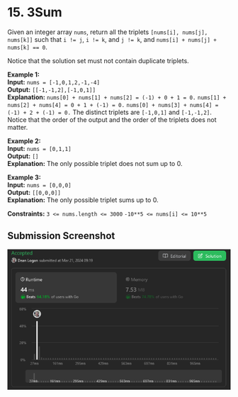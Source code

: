 # 15. 3Sum

Given an integer array `nums`, return all the triplets `[nums[i], nums[j], nums[k]]` such that `i != j`, `i != k`, and `j != k`, and `nums[i] + nums[j] + nums[k] == 0`.

Notice that the solution set must not contain duplicate triplets.

**Example 1:**  
    **Input:** `nums = [-1,0,1,2,-1,-4]`  
    **Output:** `[[-1,-1,2],[-1,0,1]]`  
    **Explanation:** 
    `nums[0] + nums[1] + nums[2] = (-1) + 0 + 1 = 0.`
    `nums[1] + nums[2] + nums[4] = 0 + 1 + (-1) = 0.`
    `nums[0] + nums[3] + nums[4] = (-1) + 2 + (-1) = 0.`
    The distinct triplets are `[-1,0,1]` and `[-1,-1,2]`.
    Notice that the order of the output and the order of the triplets does not matter.

**Example 2:**  
    **Input:** `nums = [0,1,1]`  
    **Output:** `[]`  
    **Explanation:** The only possible triplet does not sum up to 0.

**Example 3:**  
    **Input:** `nums = [0,0,0]`  
    **Output:** `[[0,0,0]]`  
    **Explanation:** The only possible triplet sums up to 0.

**Constraints:**
    `3 <= nums.length <= 3000`
    `-10**5 <= nums[i] <= 10**5`

## Submission Screenshot

![Image](./3sum.png)